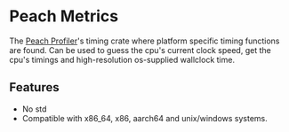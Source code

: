 # Peach Metrics

The [Peach Profiler](https://crates.io/crates/peach_profiler)'s timing crate where platform
specific timing functions are found. Can be used to guess the cpu's current clock speed, get the
cpu's timings and high-resolution os-supplied wallclock time.

## Features

- No std
- Compatible with x86_64, x86, aarch64 and unix/windows systems.

